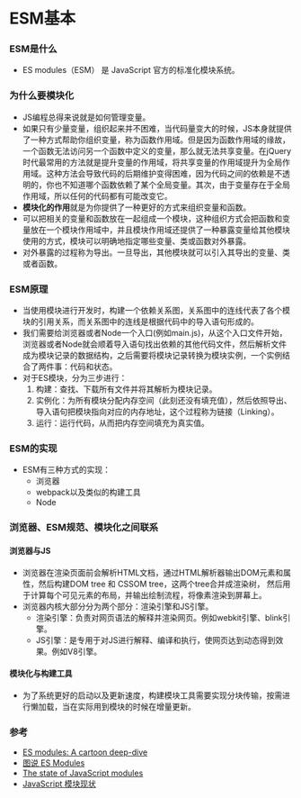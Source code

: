 # ESM基本
### ESM是什么
- ES modules（ESM） 是 JavaScript 官方的标准化模块系统。

### 为什么要模块化
- JS编程总得来说就是如何管理变量。
- 如果只有少量变量，组织起来并不困难，当代码量变大的时候，JS本身就提供了一种方式帮助你组织变量，称为函数作用域。但是因为函数作用域的缘故，一个函数无法访问另一个函数中定义的变量，那么就无法共享变量。在jQuery时代最常用的方法就是提升变量的作用域，将共享变量的作用域提升为全局作用域。这种方法会导致代码的后期维护变得困难，因为代码之间的依赖是不透明的，你也不知道哪个函数依赖了某个全局变量。其次，由于变量存在于全局作用域，所以任何的代码都有可能改变它。
- **模块化的作用**就是为你提供了一种更好的方式来组织变量和函数。
- 可以把相关的变量和函数放在一起组成一个模块，这种组织方式会把函数和变量放在一个模块作用域中，并且模块作用域还提供了一种暴露变量给其他模块使用的方式，模块可以明确地指定哪些变量、类或函数对外暴露。
- 对外暴露的过程称为导出。一旦导出，其他模块就可以引入其导出的变量、类或者函数。

### ESM原理
- 当使用模块进行开发时，构建一个依赖关系图，关系图中的连线代表了各个模块的引用关系，而关系图中的连线是根据代码中的导入语句形成的。
- 我们需要给浏览器或者Node一个入口(例如main.js)，从这个入口文件开始，浏览器或者Node就会顺着导入语句找出依赖的其他代码文件，然后解析文件成为模块记录的数据结构，之后需要将模块记录转换为模块实例，一个实例结合了两件事：代码和状态。
- 对于ES模块，分为三步进行：
   1. 构建：查找、下载所有文件并将其解析为模块记录。
   2. 实例化：为所有模块分配内存空间（此刻还没有填充值），然后依照导出、导入语句把模块指向对应的内存地址，这个过程称为链接（Linking）。
   3. 运行：运行代码，从而把内存空间填充为真实值。

### ESM的实现
- ESM有三种方式的实现：
   - 浏览器
   - webpack以及类似的构建工具
   - Node     

### 浏览器、ESM规范、模块化之间联系
#### 浏览器与JS
- 浏览器在渲染页面前会解析HTML文档，通过HTML解析器输出DOM元素和属性，然后构建DOM tree 和 CSSOM tree，这两个tree合并成渲染树， 然后用于计算每个可见元素的布局，并输出绘制流程，将像素渲染到屏幕上。
- 浏览器内核大部分分为两个部分：渲染引擎和JS引擎。
   - 渲染引擎：负责对网页语法的解释并渲染网页。例如webkit引擎、blink引擎。
   - JS引擎：是专用于对JS进行解释、编译和执行，使网页达到动态得到效果。例如V8引擎。    
#### 模块化与构建工具
- 为了系统更好的启动以及更新速度，构建模块工具需要实现分块传输，按需进行懒加载，当在实际用到模块的时候在增量更新。



### 参考
- [ES modules: A cartoon deep-dive](https://hacks.mozilla.org/2018/03/es-modules-a-cartoon-deep-dive/)
- [图说 ES Modules](https://segmentfault.com/a/1190000014318751)
- [The state of JavaScript modules](https://medium.com/webpack/the-state-of-javascript-modules-4636d1774358)
- [JavaScript 模块现状](https://zhuanlan.zhihu.com/p/26567790)